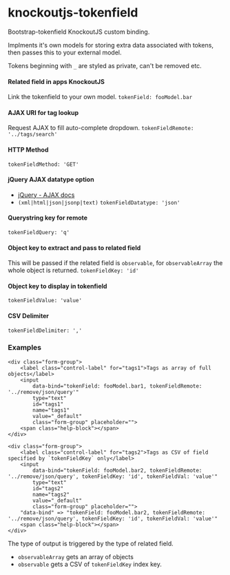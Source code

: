 knockoutjs-tokenfield
=====================

Bootstrap-tokenfield KnockoutJS custom binding.

Implments it's own models for storing extra data associated with tokens, then passes this to your external model.

Tokens beginning with `_` are styled as private, can't be removed etc.

#### Related field in apps KnockoutJS ####
Link the tokenfield to your own model.
`tokenField: fooModel.bar`

#### AJAX URI for tag lookup ####
Request AJAX to fill auto-complete dropdown.
`tokenFieldRemote: '../tags/search'`

#### HTTP Method ####
`tokenFieldMethod: 'GET'`

#### jQuery AJAX datatype option ####
* [jQuery - AJAX docs](http://api.jquery.com/jquery.ajax/)
* `(xml|html|json|jsonp|text)`
`tokenFieldDatatype: 'json'`

#### Querystring key for remote ####
`tokenFieldQuery: 'q'`

#### Object key to extract and pass to related field ####
This will be passed if the related field is `observable`, for `observableArray` the whole object is returned.
`tokenFieldKey: 'id'`

#### Object key to display in tokenfield ####
`tokenFieldValue: 'value'`

#### CSV Delimiter ####
`tokenFieldDelimiter: ','`

### Examples ###

```
<div class="form-group">
	<label class="control-label" for="tags1">Tags as array of full objects</label>
	<input 
		data-bind="tokenField: fooModel.bar1, tokenFieldRemote: '../remove/json/query'" 
		type="text" 
		id="tags1" 
		name="tags1" 
		value="_default" 
		class="form-group" placeholder="">
	<span class="help-block"></span>
</div>
```

```
<div class="form-group">
	<label class="control-label" for="tags2">Tags as CSV of field specified by `tokenFieldKey` only</label>
	<input 
		data-bind="tokenField: fooModel.bar2, tokenFieldRemote: '../remove/json/query', tokenFieldKey: 'id', tokenFieldVal: 'value'" 
		type="text" 
		id="tags2" 
		name="tags2" 
		value="_default" 
		class="form-group" placeholder="">
	"data-bind" => "tokenField: fooModel.bar2, tokenFieldRemote: '../remove/json/query', tokenFieldKey: 'id', tokenFieldVal: 'value'"
	<span class="help-block"></span>
</div>
```

The type of output is triggered by the type of related field.

* `observableArray` gets an array of objects
* `observable` gets a CSV of `tokenFieldKey` index key.
